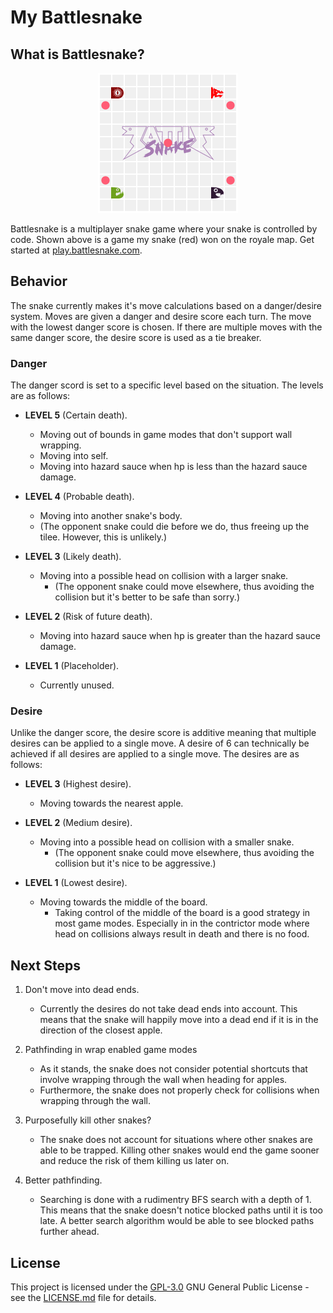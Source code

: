 # My Battlesnake

## What is Battlesnake?
<p align="center">
  <img src="https://github.com/DavisStanko/battlesnake/blob/main/battlesnake.gif" />
</p>

Battlesnake is a multiplayer snake game where your snake is controlled by code. Shown above is a game my snake (red) won on the royale map. Get started at [play.battlesnake.com](https://play.battlesnake.com).

## Behavior

The snake currently makes it's move calculations based on a danger/desire system. Moves are given a danger and desire score each turn. The move with the lowest danger score is chosen. If there are multiple moves with the same danger score, the desire score is used as a tie breaker.

### Danger

The danger scord is set to a specific level based on the situation. The levels are as follows:

- **LEVEL 5** (Certain death).
  - Moving out of bounds in game modes that don't support wall wrapping.
  - Moving into self.
  - Moving into hazard sauce when hp is less than the hazard sauce damage.

- **LEVEL 4** (Probable death).
  - Moving into another snake's body.
  - (The opponent snake could die before we do, thus freeing up the tilee. However, this is unlikely.)

- **LEVEL 3** (Likely death).
  - Moving into a possible head on collision with a larger snake.
    - (The opponent snake could move elsewhere, thus avoiding the collision but it's better to be safe than sorry.)

- **LEVEL 2** (Risk of future death).
  - Moving into hazard sauce when hp is greater than the hazard sauce damage.

- **LEVEL 1** (Placeholder).
  - Currently unused.

### Desire

Unlike the danger score, the desire score is additive meaning that multiple desires can be applied to a single move. A desire of 6 can technically be achieved if all desires are applied to a single move. The desires are as follows:

- **LEVEL 3** (Highest desire).
  - Moving towards the nearest apple.

- **LEVEL 2** (Medium desire).
  - Moving into a possible head on collision with a smaller snake.
    - (The opponent snake could move elsewhere, thus avoiding the collision but it's nice to be aggressive.)

- **LEVEL 1** (Lowest desire).
  - Moving towards the middle of the board.
    - Taking control of the middle of the board is a good strategy in most game modes. Especially in in the contrictor mode where head on collisions always result in death and there is no food.

## Next Steps

1. Don't move into dead ends.
    - Currently the desires do not take dead ends into account. This means that the snake will happily move into a dead end if it is in the direction of the closest apple.

2. Pathfinding in wrap enabled game modes
    - As it stands, the snake does not consider potential shortcuts that involve wrapping through the wall when heading for apples.
    - Furthermore, the snake does not properly check for collisions when wrapping through the wall.

3. Purposefully kill other snakes?
    - The snake does not account for situations where other snakes are able to be trapped. Killing other snakes would end the game sooner and reduce the risk of them killing us later on.

4. Better pathfinding.
    - Searching is done with a rudimentry BFS search with a depth of 1. This means that the snake doesn't notice blocked paths until it is too late. A better search algorithm would be able to see blocked paths further ahead.

## License

This project is licensed under the [GPL-3.0](LICENSE.md)
GNU General Public License - see the [LICENSE.md](LICENSE.md) file for details.
